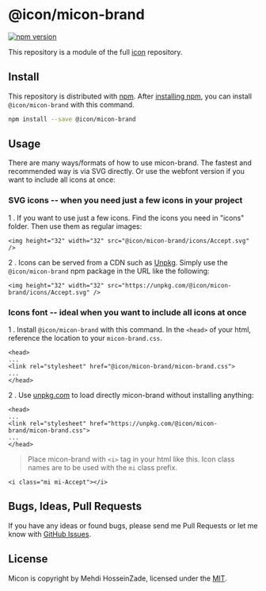 # @icon/micon-brand

[![npm version](https://img.shields.io/npm/v/@icon/micon-brand.svg)](https://www.npmjs.org/package/@icon/micon-brand)

This repository is a module of the full [icon][icon] repository.

## Install

This repository is distributed with [npm]. After [installing npm][install-npm], you can install `@icon/micon-brand` with this command.

```bash
npm install --save @icon/micon-brand
```

## Usage

There are many ways/formats of how to use micon-brand. The fastest and recommended way is via SVG directly. Or use the webfont version if you want to include all icons at once:

### SVG icons -- when you need just a few icons in your project

1 . If you want to use just a few icons. Find the icons you need in "icons" folder. Then use them as regular images:

```
<img height="32" width="32" src="@icon/micon-brand/icons/Accept.svg" />
```

2 . Icons can be served from a CDN such as [Unpkg][Unpkg]. Simply use the `@icon/micon-brand` npm package in the URL like the following:

```
<img height="32" width="32" src="https://unpkg.com/@icon/micon-brand/icons/Accept.svg" />
```

### Icons font -- ideal when you want to include all icons at once

1 . Install `@icon/micon-brand` with this command. In the `<head>` of your html, reference the location to your `micon-brand.css`.

```
<head>
...
<link rel="stylesheet" href="@icon/micon-brand/micon-brand.css">
...
</head>
```

2 . Use [unpkg.com][Unpkg] to load directly micon-brand without installing anything:

```
<head>
...
<link rel="stylesheet" href="https://unpkg.com/@icon/micon-brand/micon-brand.css">
...
</head>
```

> Place micon-brand with `<i>` tag in your html like this. Icon class names are to be used with the `mi` class prefix.

```
<i class="mi mi-Accept"></i>
```


## Bugs, Ideas, Pull Requests

If you have any ideas or found bugs, please send me Pull Requests or let me know with [GitHub Issues][github issues].

## License

Micon is copyright by Mehdi HosseinZade, licensed under the [MIT][license].

[license]: https://opensource.org/licenses/MIT
[icon]: https://github.com/thecreation/icons
[npm]: https://www.npmjs.com/
[install-npm]: https://docs.npmjs.com/getting-started/installing-node
[sass]: http://sass-lang.com/
[github issues]: https://github.com/thecreation/icons/issues
[Unpkg]: https://unpkg.com